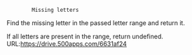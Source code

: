             Missing letters
Find the missing letter in the passed letter range and return it.

If all letters are present in the range, return undefined.
URL:https://drive.500apps.com/6631af24